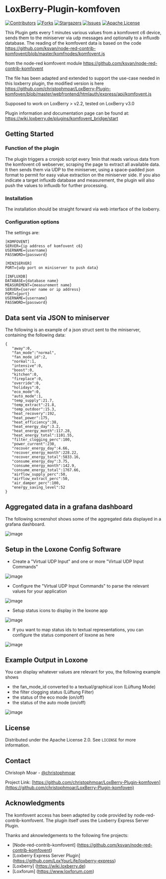 # LoxBerry-Plugin-komfoven

<!-- PROJECT SHIELDS -->
[![Contributors][contributors-shield]][contributors-url]
[![Forks][forks-shield]][forks-url]
[![Stargazers][stars-shield]][stars-url]
[![Issues][issues-shield]][issues-url]
[![Apache License][license-shield]][license-url]

This Plugin gets every 1 minutes various values from a komfovent c6 device, sends them to the miniserver via udp messages and optionally to a influxdb database. The reading of the komfovent data is based on the code
https://github.com/ksvan/node-red-contrib-komfovent/blob/master/komfnodes/komfovent.js

from the node-red komfovent module
https://github.com/ksvan/node-red-contrib-komfovent

The file has been adapted and extended to support the use-case needed in this loxberry plugin, the modified version is here
https://github.com/christophmoar/LoxBerry-Plugin-komfoven/blob/master/webfrontend/htmlauth/express/api/komfovent.js

Supposed to work on LoxBerry > v2.2, tested on LoxBerry v3.0

Plugin information and documentation page can be found at:
https://wiki.loxberry.de/plugins/komfovent_bridge/start

<!-- GETTING STARTED -->
## Getting Started

### Function of the plugin
The plugin triggers a cronjob script every 1min that reads various data from the komfovent c6 webserver, scraping the page to extract all available data. It then sends them via UDP to the miniserver, using a space-padded json format to permit for easy value extraction on the miniserver side. If you also indicate a target influxdb database and measurement, the plugin will also push the values to influxdb for further processing.

### Installation
The installation should be straight forward via web interface of the loxberry.

### Configuration options
The settings are:

```
[KOMFOVENT]
SERVER={ip address of komfovent c6}
USERNAME={username}
PASSWORD={password}

[MINISERVER]
PORT={udp port on miniserver to push data}

[INFLUXDB]
DATABASE={database name}
MEASUREMENT={measurement name}
SERVER={server name or ip address}
PORT={port}
USERNAME={username}
PASSWORD={password}
```

## Data sent via JSON to miniserver
The following is an example of a json struct sent to the miniserver, containing the following data:

```
{
   "away":0,
   "fan_mode":"normal",
   "fan_mode_id":2,
   "normal":1,
   "intensive":0,
   "boost":0,
   "kitchen":0,
   "fireplace":0,
   "override":0,
   "holidays":0,
   "eco_mode":0,
   "auto_mode":1,
   "temp_supply":21.7,
   "temp_extract":21.8,
   "temp_outdoor":15.3,
   "heat_recovery":192,
   "heat_power":175,
   "heat_efficiency":38,
   "heat_energy_day":3.2,
   "heat_energy_month":117.28,
   "heat_energy_total":1101.55,
   "filter_clogging_perc":100,
   "power_current":230,
   "recover_energy_day":4.66,
   "recover_energy_month":228.22,
   "recover_energy_total":5833.16,
   "consume_energy_day":3.75,
   "consume_energy_month":142.9,
   "consume_energy_total":1767.66,
   "airflow_supply_perc":50,
   "airflow_extract_perc":50,
   "air_damper_perc":100,
   "energy_saving_level":52
}
```

## Aggregated data in a grafana dashboard
The following screenshot shows some of the aggregated data displayed in a grafana dashboard.

![image](https://user-images.githubusercontent.com/62471240/225679930-cc5b9c65-a4d5-412e-9dc7-19d68542c32c.png)

## Setup in the Loxone Config Software
* Create a "Virtual UDP Input" and one or more "Virtual UDP Input Commands"

![image](https://user-images.githubusercontent.com/62471240/227454322-5e3fe2c9-66a9-4266-b629-e42b4ceba469.png)

* Configure the "Virtual UDP Input Commands" to parse the relevant values for your application

![image](https://user-images.githubusercontent.com/62471240/227454508-3395116f-d693-4302-b183-1205362433c2.png)

* Setup status icons to display in the loxone app

![image](https://user-images.githubusercontent.com/62471240/227454101-15edb4db-bb7e-4962-9cc3-0f340c92c825.png)

* If you want to map status ids to textual representations, you can configure the status component of loxone as here

![image](https://user-images.githubusercontent.com/62471240/227454227-a47ff1f5-4cbe-4498-a237-0ee94a5b28bb.png)


## Example Output in Loxone
You can display whatever values are relevant for you, the following example shows 
* the fan_mode_id converted to a textual/graphical icon (Lüftung Mode)
* the filter clogging status (Lüftung Filter)
* the status of the eco mode (on/off)
* the status of the auto mode (on/off)

![image](https://user-images.githubusercontent.com/62471240/227453872-b2947e14-7826-46fb-adb4-49282b07d3a6.png)


<!-- LICENSE -->
## License

Distributed under the Apache License 2.0. See `LICENSE` for more information.

<!-- CONTACT -->
## Contact

Christoph Moar - [@christophmoar](https://twitter.com/christophmoar) 

Project Link: [https://github.com/christophmoar/LoxBerry-Plugin-komfoven](https://github.com/christophmoar/LoxBerry-Plugin-komfoven)

<!-- ACKNOWLEDGMENTS -->
## Acknowledgments

The komfovent access has been adapted by code provided by node-red-contrib-komfovent.
The plugin itself uses the Loxberry Express Server Plugin.

Thanks and aknowledgements to the following fine projects:
* [Node-red-contrib-komfovent] (https://github.com/ksvan/node-red-contrib-komfovent)
* [Loxberry Express Server Plugin] (https://github.com/LoxYourLife/loxberry-express)
* [Loxberry] (https://wiki.loxberry.de)
* [Loxforum] (https://www.loxforum.com)


<!-- MARKDOWN LINKS & IMAGES -->
[contributors-shield]: https://img.shields.io/github/contributors/christophmoar/LoxBerry-Plugin-komfoven.svg?style=for-the-badge
[contributors-url]: https://github.com/christophmoar/LoxBerry-Plugin-komfoven/graphs/contributors
[forks-shield]: https://img.shields.io/github/forks/christophmoar/LoxBerry-Plugin-komfoven.svg?style=for-the-badge
[forks-url]: https://github.com/christophmoar/LoxBerry-Plugin-komfoven/network/members
[stars-shield]: https://img.shields.io/github/stars/christophmoar/LoxBerry-Plugin-komfoven.svg?style=for-the-badge
[stars-url]: https://github.com/christophmoar/LoxBerry-Plugin-komfoven/stargazers
[issues-shield]: https://img.shields.io/github/issues/christophmoar/LoxBerry-Plugin-komfoven.svg?style=for-the-badge
[issues-url]: https://github.com/christophmoar/LoxBerry-Plugin-komfoven/issues
[license-shield]: https://img.shields.io/github/license/christophmoar/LoxBerry-Plugin-komfoven.svg?style=for-the-badge
[license-url]: https://github.com/christophmoar/LoxBerry-Plugin-komfoven/blob/main/LICENSE


